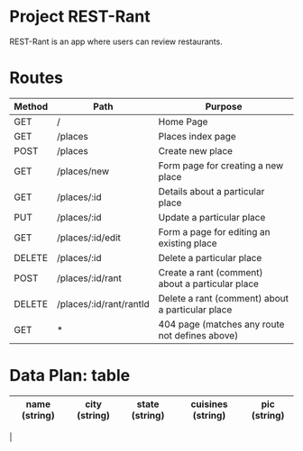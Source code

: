 # Project REST-Rant

REST-Rant is an app where users can review restaurants.

# Routes 

| Method | Path                    |  Purpose                                         | 
| ------ | ----------------------- | ------------------------------------------------ |
| GET    |   /                     | Home Page                                        |
| GET    | /places                 | Places index page                                |
| POST   | /places                 | Create new place                                 |
| GET    | /places/new             | Form page for creating a new place               |
| GET    | /places/:id             | Details about a particular place                 |
| PUT    | /places/:id             | Update a particular place                        |
| GET    | /places/:id/edit        | Form a page for editing an existing place        |
| DELETE | /places/:id             | Delete a particular place                        |
| POST   | /places/:id/rant        | Create a rant (comment) about a particular place |
| DELETE | /places/:id/rant/rantId | Delete a rant (comment) about a particular place |
| GET    | *                       | 404 page (matches any route not defines above)   |

# Data Plan: table 

| name (string) | city (string) | state (string) | cuisines (string) | pic (string) |
| ------------- | ------------- | -------------- | ----------------- | ------------ |
| 